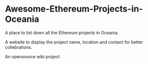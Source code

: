 # Awesome-Ethereum-Projects-in-Oceania
A place to list down all the Ethereum projects in Oceania.

A website to display the project name, location and contact for better collebrations.

An opensource wiki project
